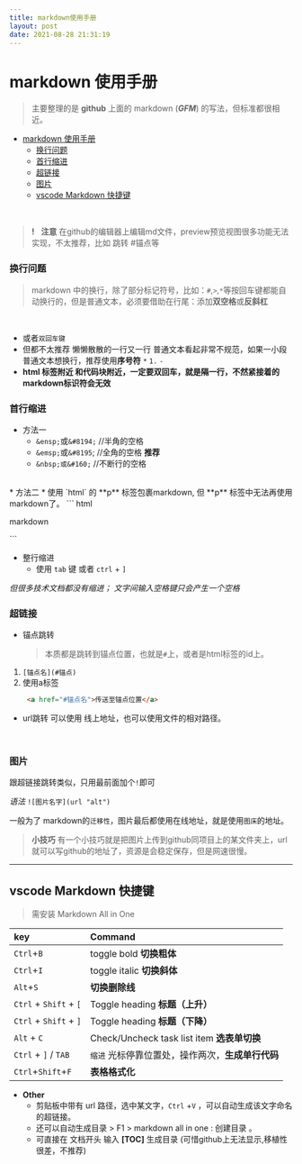 ```yaml
---
title: markdown使用手册
layout: post
date: 2021-08-28 21:31:19
---
```

# markdown 使用手册 

> 主要整理的是 **github** 上面的 markdown (***GFM***) 的写法，但标准都很相近。
- [markdown 使用手册](#markdown-使用手册)
    - [换行问题](#换行问题)
    - [首行缩进](#首行缩进)
    - [超链接](#超链接)
    - [图片](#图片)
  - [vscode Markdown 快捷键](#vscode-markdown-快捷键)

<br/>

> **!** &nbsp; **注意**
> 在github的编辑器上编辑md文件，preview预览视图很多功能无法实现，不太推荐，比如 跳转 #锚点等

### 换行问题
>markdown 中的换行，除了部分标记符号，比如：`#`,`>`,`*`等按回车键都能自动换行的，但是普通文本，必须要借助在行尾：添加**双空格**或**反斜杠**

<br/>

* 或者`双回车键`
* 但都不太推荐 懒懒散散的一行又一行 普通文本看起非常不规范，如果一小段普通文本想换行，推荐使用**序号符** `*` `1.` `-`
* **html 标签附近 和代码块附近，一定要双回车，就是隔一行，不然紧接着的markdown标识符会无效**
  
### 首行缩进
* 方法一
  * `&ensp;`或`&#8194;` //半角的空格
  * `&emsp;`或`&#8195`; //全角的空格 **推荐**
  * `&nbsp;或&#160;`  //不断行的空格
<br/>
* 方法二
  * 使用 `html` 的 **p** 标签包裹markdown, 但 **p** 标签中无法再使用markdown了。
  ``` html
    <p style="text-indent=2em">markdown</p>
  ```

* 整行缩进
  * 使用 `tab` 键 或者 `ctrl` + `]`


*但很多技术文档都没有缩进； 文字间输入空格键只会产生一个空格*
### 超链接

* 锚点跳转
  >本质都是跳转到锚点位置，也就是`#`上，或者是html标签的id上。

1. `[锚点名](#锚点)`
2. 使用a标签
   ``` html
    <a href="#锚点名">传送至锚点位置</a>
   ```
* url跳转
  可以使用 线上地址，也可以使用文件的相对路径。

<br/>

### 图片
跟超链接跳转类似，只用最前面加个`!`即可

*语法*
`![图片名字](url "alt")`

一般为了 markdown的`迁移性`，图片最后都使用在线地址，就是使用`图床`的地址。

> **小技巧**
>有一个小技巧就是把图片上传到github同项目上的某文件夹上，url就可以写github的地址了，资源是会稳定保存，但是网速很慢。


    




---
## vscode Markdown 快捷键

> 需安装 Markdown All in One

| key                    | Command                                           |
| :--------------------- | :------------------------------------------------ |
| `Ctrl`+`B`             | toggle bold **切换粗体**                          |
| `Ctrl`+`I`             | toggle italic **切换斜体**                        |
| `Alt`+`S`              | **切换删除线**                                    |
| `Ctrl` + `Shift` + `[` | Toggle heading    **标题（上升）**                |
| `Ctrl` + `Shift` + `]` | Toggle heading   **标题（下降）**                 |
| `Alt` + `C`            | Check/Uncheck task list item   **选表单切换**     |
| `Ctrl` + `]`  /  `TAB` | `缩进` 光标停靠位置处，操作两次，**生成单行代码** |
| `Ctrl`+`Shift`+`F`     | **表格格式化**                                    |

* **Other**
  * 剪贴板中带有 url 路径，选中某文字，`Ctrl` +`V` ，可以自动生成该文字命名的超链接。
  * 还可以自动生成目录 > F1 > markdown all in one : 创建目录 。
  * 可直接在 文档开头 输入 **[TOC]** 生成目录 (可惜github上无法显示,移植性很差，不推荐)

